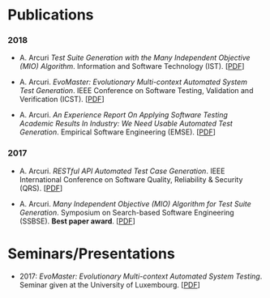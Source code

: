 # Publications


### 2018

* A. Arcuri *Test Suite Generation with the
             Many Independent Objective (MIO) Algorithm*.
     Information and Software Technology (IST).
     [[PDF](publications/2018_ist.pdf)]   


* A. Arcuri. *EvoMaster: Evolutionary Multi-context Automated
              System Test Generation*.
     IEEE Conference on Software Testing, Validation and Verification (ICST).
     [[PDF](publications/2018_icst.pdf)]
     
*   A. Arcuri. *An Experience Report On Applying Software Testing Academic 
               Results In Industry: We Need Usable Automated Test Generation*.
   Empirical Software Engineering (EMSE).
   [[PDF](publications/2018_emse.pdf)]                           

### 2017

* A. Arcuri. *RESTful API Automated Test Case Generation*.
  IEEE International Conference on Software Quality, Reliability & Security (QRS).
  [[PDF](publications/2017_qrs.pdf)]
  
  
* A. Arcuri. *Many Independent Objective (MIO) 
  Algorithm for Test Suite Generation*.
  Symposium on Search-based Software Engineering (SSBSE).
  **Best paper award**.
  [[PDF](publications/2017_ssbse.pdf)]  
  
  
# Seminars/Presentations

* 2017: *EvoMaster: Evolutionary Multi-context
  Automated System Testing*. 
  Seminar given at the University of Luxembourg.
  [[PDF](slides/seminar_evomaster_lux_2017.pdf)]  